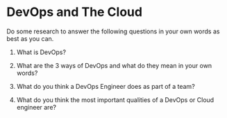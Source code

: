 # DevOps and The Cloud

Do some research to answer the following questions in your own words as best as you can.

1. What is DevOps?

<!-- Write your answer here -->

2. What are the 3 ways of DevOps and what do they mean in your own words?

<!-- Write you answer here -->

3. What do you think a DevOps Engineer does as part of a team?

<!-- Write you answer here -->

4. What do you think the most important qualities of a DevOps or Cloud engineer are?

<!-- Write you answer here -->